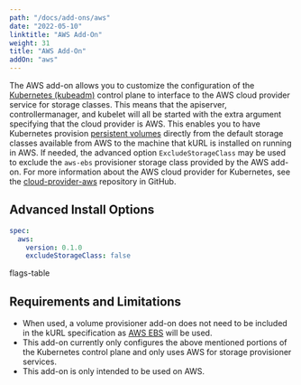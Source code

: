 ```yaml
---
path: "/docs/add-ons/aws"
date: "2022-05-10"
linktitle: "AWS Add-On"
weight: 31
title: "AWS Add-On"
addOn: "aws"
---
```


The AWS add-on allows you to customize the configuration of the [Kubernetes (kubeadm)](/docs/addon-ons/kubernetes) control plane to interface to the AWS cloud provider service for storage classes. This means that the apiserver, controllermanager, and kubelet will all be started with the extra argument specifying that the cloud provider is AWS. This enables you to have Kubernetes provision [persistent volumes](https://kubernetes.io/docs/concepts/storage/persistent-volumes/) directly from the default storage classes available from AWS to the machine that kURL is installed on running in AWS. If needed, the advanced option `ExcludeStorageClass` may be used to exclude the `aws-ebs` provisioner storage class provided by the AWS add-on. For more information about the AWS cloud provider for Kubernetes, see the [cloud-provider-aws](https://github.com/kubernetes/cloud-provider-aws) repository in GitHub.

## Advanced Install Options

```yaml
spec:
  aws:
    version: 0.1.0
    excludeStorageClass: false
```

flags-table

## Requirements and Limitations

* When used, a volume provisioner add-on does not need to be included in the kURL specification as [AWS EBS](https://aws.amazon.com/ebs/) will be used.
* This add-on currently only configures the above mentioned portions of the Kubernetes control plane and only uses AWS for storage provisioner services.
* This add-on is only intended to be used on AWS.  
